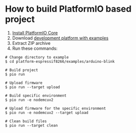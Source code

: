 How to build PlatformIO based project
=====================================

1. [Install PlatformIO Core](https://docs.platformio.org/page/core.html)
2. Download [development platform with examples](https://github.com/platformio/platform-espressif8266/archive/develop.zip)
3. Extract ZIP archive
4. Run these commands:

```shell
# Change directory to example
$ cd platform-espressif8266/examples/arduino-blink

# Build project
$ pio run

# Upload firmware
$ pio run --target upload

# Build specific environment
$ pio run -e nodemcuv2

# Upload firmware for the specific environment
$ pio run -e nodemcuv2 --target upload

# Clean build files
$ pio run --target clean
```
